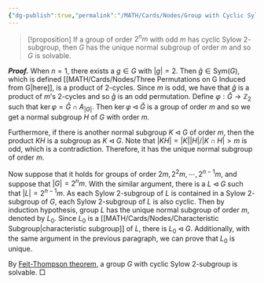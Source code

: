 ```yaml
---
{"dg-publish":true,"permalink":"/MATH/Cards/Nodes/Group with Cyclic Sylow 2-subgroup/","dgPassFrontmatter":true}
---
```



> [!proposition]
> If a group of order $2^nm$ with odd $m$ has cyclic Sylow $2$-subgroup, then $G$ has the unique normal subgroup of order $m$ and so $G$ is solvable.

**_Proof._**
When $n=1$, there exists a $g\in G$ with $|g|=2$. Then $\check g\in\mathrm{Sym}(G)$, which is defined [[MATH/Cards/Nodes/Three Permutations on G Induced from G\|here]], is a product of $2$-cycles. Since $m$ is odd, we have that $\check g$ is a product of $m$'s $2$-cycles and so $\check g$ is an odd permutation. Define $\varphi:\check G\to \mathbb{Z}_2$ such that $\ker\varphi=\check G\cap A_{|G|}$. Then $\ker\varphi\lhd \check G$ is a group of order $m$ and so we get a normal subgroup $H$ of $G$ with order $m$. 

Furthermore, if there is another normal subgroup $K\lhd G$ of order $m$, then the product $KH$ is a subgroup as $K\lhd G$. Note that $|KH|=|K||H|/|K\cap H|>m$ is odd, which is a contradiction. Therefore, it has the unique normal subgroup of order $m$.

Now suppose that it holds for groups of order $2m,2^2m,\cdots,2^{n-1}m$, and suppose that $|G|=2^nm$. With the similar argument, there is a $L\lhd G$ such that $|L|=2^{n-1}m$. As each Sylow $2$-subgroup of $L$ is contained in a Sylow $2$-subgroup of $G$, each Sylow $2$-subgroup of $L$ is also cyclic. Then by induction hypothesis, group $L$ has the unique normal subgroup of order $m$, denoted by $L_0$. Since $L_0$ is a [[MATH/Cards/Nodes/Characteristic Subgroup\|characteristic subgroup]] of $L$, there is $L_0\lhd G$. Additionally, with the same argument in the previous paragraph, we can prove that $L_0$ is unique.

By [Feit-Thompson theorem](https://en.wikipedia.org/wiki/Feit–Thompson_theorem), a group $G$ with cyclic Sylow $2$-subgroup is solvable.
□

